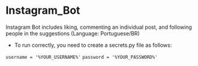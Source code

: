 # Instagram_Bot


Instagram Bot includes liking, commenting an individual post, and following people in the suggestions (Language: Portuguese/BR)


- To run correctly, you need to create a secrets.py file as follows:


`username = '%YOUR_USERNAME%'`
`password = '%YOUR_PASSWORD%'`
